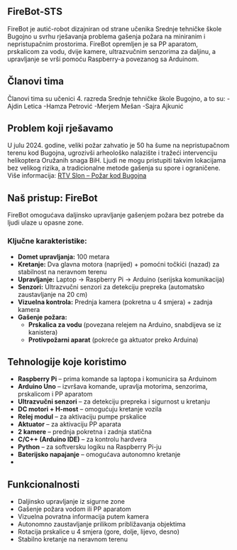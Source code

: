 ## FireBot-STS
FireBot je autić-robot dizajniran od strane učenika Srednje tehničke škole Bugojno u svrhu rješavanja problema gašenja požara na miniranim i nepristupačnim prostorima. FireBot opremljen je sa PP aparatom, prskalicom za vodu, dvije kamere, ultrazvučnim senzorima za daljinu, a upravljanje se vrši pomoću Raspberry-a povezanog sa Arduinom.

## Članovi tima
Članovi tima su učenici 4. razreda Srednje tehničke škole Bugojno, a to su:
-Ajdin Letica
-Hamza Petrović
-Merjem Mešan
-Sajra Ajkunić

## Problem koji rješavamo

U julu 2024. godine, veliki požar zahvatio je 50 ha šume na nepristupačnom terenu kod Bugojna, ugrozivši arheološko nalazište i tražeći intervenciju helikoptera Oružanih snaga BiH. Ljudi ne mogu pristupiti takvim lokacijama bez velikog rizika, a tradicionalne metode gašenja su spore i ograničene. Više informacija: [RTV Slon – Požar kod Bugojna](https://www.rtvslon.ba/pozar-u-blizini-bugojna-jos-aktivan-jutros-stigao-helikopter-oruzanih-snaga-bih/)

## Naš pristup: FireBot

FireBot omogućava daljinsko upravljanje gašenjem požara bez potrebe da ljudi ulaze u opasne zone.

### Ključne karakteristike:
- **Domet upravljanja:** 100 metara
- **Kretanje:** Dva glavna motora (naprijed) + pomoćni točkići (nazad) za stabilnost na neravnom terenu
- **Upravljanje:** Laptop → Raspberry Pi → Arduino (serijska komunikacija)
- **Senzori:** Ultrazvučni senzori za detekciju prepreka (automatsko zaustavljanje na 20 cm)
- **Vizuelna kontrola:** Prednja kamera (pokretna u 4 smjera) + zadnja kamera
- **Gašenje požara:**
  - **Prskalica za vodu** (povezana relejem na Arduino, snabdijeva se iz kanistera)
  - **Protivpožarni aparat** (pokreće ga aktuator preko Arduina)

## Tehnologije koje koristimo

- **Raspberry Pi** – prima komande sa laptopa i komunicira sa Arduinom
- **Arduino Uno** – izvršava komande, upravlja motorima, senzorima, prskalicom i PP aparatom
- **Ultrazvučni senzori** – za detekciju prepreka i sigurnost u kretanju
- **DC motori + H-most** – omogućuju kretanje vozila
- **Relej modul** – za aktivaciju pumpe prskalice
- **Aktuator** – za aktivaciju PP aparata
- **2 kamere** – prednja pokretna i zadnja statična
- **C/C++ (Arduino IDE)** – za kontrolu hardvera
- **Python** – za softversku logiku na Raspberry Pi-ju
- **Baterijsko napajanje** – omogućava autonomno kretanje
- 
## Funkcionalnosti

- Daljinsko upravljanje iz sigurne zone
- Gašenje požara vodom ili PP aparatom
- Vizuelna povratna informacija putem kamera
- Autonomno zaustavljanje prilikom približavanja objektima
- Rotacija prskalice u 4 smjera (gore, dolje, lijevo, desno)
- Stabilno kretanje na neravnom terenu


